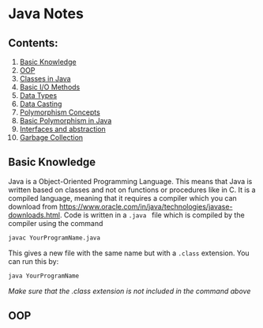   
# Java Notes

## Contents:  
1. [Basic Knowledge](#basic-knowledge)
1. [OOP](#oop)  
3. [Classes in Java](#classes-in-java)  
4. [Basic I/O Methods](#basic-i/o-methods)  
5. [Data Types](#data-types)  
6. [Data Casting](#data-casting)  
7. [Polymorphism Concepts](#polymorphism-concepts)  
8. [Basic Polymorphism in Java](#basic-polymorphism-in-java)  
9. [Interfaces and abstraction](#interfaces-and-abstraction)
10. [Garbage Collection](#garbage-collection)

## Basic Knowledge
Java is a Object-Oriented Programming Language. This means that Java is written based on classes and not on functions or procedures like in C.
It is a compiled language, meaning that it requires a compiler which you can download from https://www.oracle.com/in/java/technologies/javase-downloads.html. 
Code is written in a ```.java ``` file which is compiled by the compiler using the command 
```sh 
javac YourProgramName.java
```
This gives a new file with the same name but with a ```.class``` extension. You can run this by:
```sh 
java YourProgramName
```
_Make sure that the .class extension is not included in the command above_ 

## OOP
